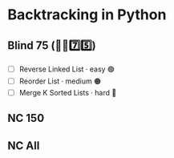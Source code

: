 # Backtracking in Python

## Blind 75 (🧑‍🦯7️⃣5️⃣)
- [ ] Reverse Linked List · easy 🟢 
- [ ] Reorder List · medium 🟠
- [ ] Merge K Sorted Lists · hard 🔴

## NC 150


## NC All